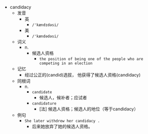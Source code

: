 - candidacy
  - 发音
    - 英
      - `/'kændɪdəsi/`
    - 美
      - `/'kændədəsi/`
  - 词义
    - n.
      - 候选人资格
        - `the position of being one of the people who are competing in an election`
  - 记忆
    - 经过公正的(candid)选拔， 他获得了候选人资格(candidacy)
  - 同根词
    - n.
      - `candidate`
        - 候选人，候补者；应试者
      - `candidature`
        - [法] 候选人资格；候选人的地位（等于candidacy）
  - 例句
    - `She later withdrew her candidacy .`
      - 后来她放弃了她的候选人资格。

